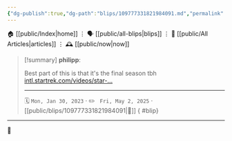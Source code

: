 ```yaml
---
{"dg-publish":true,"dg-path":"blips/109777331821984091.md","permalink":"/blips/109777331821984091/","title":"philipp on mastodon @ 2023-01-30"}
---
```



<div class="transclusion internal-embed is-loaded"><div class="markdown-embed">




🏠 [[public/Index\|home]]  ⋮ 🗣️ [[public/all-blips\|blips]] ⋮  📝 [[public/All Articles\|articles]]  ⋮ 🕰️ [[public/now\|now]]


</div></div>


> [!summary] **philipp**:
>
> Best part of this is that it's the final season tbh [intl.startrek.com/videos/star-…](https://intl.startrek.com/videos/star-trek-picard-season-3-official-trailer)
> - - -
>
> 🗓️ <code>Mon, Jan 30, 2023</code>  · ✏️ <code> Fri, May 2, 2025</code>  · [[public/blips/109777331821984091\|🔗]]
{ #blip}


- - -

 👾
